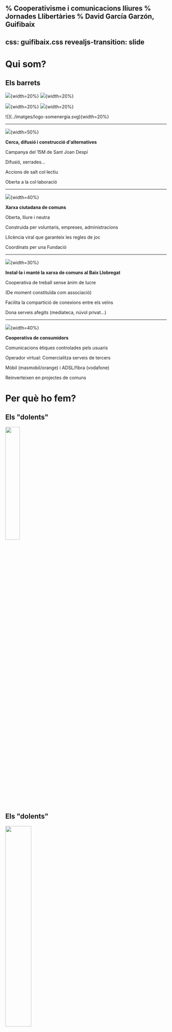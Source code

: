 % Cooperativisme i comunicacions lliures
% Jornades Llibertàries
% David García Garzón, Guifibaix
---
css: guifibaix.css
revealjs-transition: slide
---

# Qui som?

## Els barrets

![](../imatges/logo-guifibaix.svg){width=20%}
![](../imatges/logo-somconnexio.png){width=20%}

![](../imatges/logo-guifi.png){width=20%}
![](../imatges/logo-desconexionibex35.svg){width=20%}

<div class="fragment">
![](../imatges/logo-somenergia.svg){width=20%}
</div>

----


![](../imatges/logo-desconexionibex35.svg){width=50%}

**Cerca, difusió i construcció d'alternatives**

Campanya del 15M de Sant Joan Despí

Difusió, xerrades...

Accions de salt col·lectiu

Oberta a la col·laboració


---

![](../imatges/logo-guifi.png){width=40%}

**Xarxa ciutadana de comuns**

Oberta, lliure i neutra

Construida per voluntaris, empreses, administracions

Llicència viral que garanteix les regles de joc

Coordinats per una Fundació

---

![](../imatges/logo-guifibaix.svg){width=30%}

**Instal·la i manté la xarxa de comuns al Baix Llobregat**

Cooperativa de treball sense ànim de lucre

(De moment constituïda com associació)

Facilita la compartició de conexions entre els veïns

Dona serveis afegits (mediateca, núvol privat...)


---

![](../imatges/logo-somconnexio.png){width=40%}

**Cooperativa de consumidors**

Comunicacions ètiques controlades pels usuaris

Operador virtual: Comercialitza serveis de tercers

Mòbil (masmobil/orange) i ADSL/fibra (vodafone)

Reinverteixen en projectes de comuns




# Per què ho fem?


## Els "dolents"

<img width='30%' src='../imatges/Lou.png' >

## Els "dolents"

<!-- .slide: data-background="#ff0000" -->
<img width='40%' src='../imatges/politician.jpg' >

## Els "dolents"

<img width='30%' src='../imatges/mrburns.jpeg' >

## Els nostres Mr.Burns

<img width='13%' src='../imatges/lacaixa-isidrefaine.jpeg'>
<img width='13%' src='../imatges/ms-billgates.jpeg'>
<img width='13%' src='../imatges/telefonica-alierta.jpeg'>
<img width='13%' src='../imatges/mercadona-joanroig.jpeg'>
<img width='13%' src='../imatges/gasnaturalfenosa-salvadorgabarro.jpeg'>
<img width='13%' src='../imatges/acciona-entrecanales.jpg'>
<img width='13%' src='../imatges/agbar-angelsimo.jpeg'>

<img width='15%' src='../imatges/acs-florentinoperez.jpeg'>
<img width='15%' src='../imatges/bbvafranciscogonzalez.jpeg'>
<img width='15%' src='../imatges/inditex-amancioortega.jpeg'>
<img width='15%' src='../imatges/repsol-antoniobrufau.jpg'>
<img width='15%' src='../imatges/santander-botin.jpg'>


## Per què són els dolents?

Mercats cautius, Pèssim tracte a l'usuari

Explotació laboral, Acomiadaments, ERE's

Executius amb super-sous

Evasió fiscal, Filials a paradisos fiscals

Beneficis record, Pujades de tarifes

Acullen a personatges de baixa catadura moral

Lleis fetes a mida per ells i contra nosaltres

Contaminació, degradació de l'entorn


## Mercats Cautius

<img width='90%' src='../imatges/mercadocautivo.svg'>


## El teu sou {data-transition='fade'}

(si el tens)


<svg width=100%>
<rect x=0 y=0 width=100% height=100px style='stroke:black; fill:orange;'/>
<rect x=1% y=10 width=30% height=80px style='stroke:black; stroke-width:2;fill:darkgreen;'/>
<rect x=32% y=10 width=36% height=80px style='stroke:black; stroke-width:2;fill:darkred;'/>
<rect x=69% y=10 width=30% height=80px style='stroke:black; stroke-width:2;fill:darkblue;'/>
<text x=15% y=60px style='text-anchor:middle; fill:white;'>Impostos</text>
<text x=50% y=60px style='text-anchor:middle; fill:white;'>Consum</text>
<text x=84% y=60px style='text-anchor:middle; fill:white;'>Factures</text>
</svg>

- Impostos ➡ Estat
- Factures ➡ Oligopolis
- Consum ➡ Economia productiva

## El teu sou {data-transition='fade'}

Amb la crisi...

<svg width=100%>
<rect x=5% y=0 width=90% height=100px style='stroke:black; fill:orange;'/>
<rect x=6% y=10 width=30% height=80px style='stroke:black; stroke-width:2;fill:darkgreen;'/>
<rect x=37% y=10 width=26% height=80px style='stroke:black; stroke-width:2;fill:darkred;'/>
<rect x=64% y=10 width=30% height=80px style='stroke:black; stroke-width:2;fill:darkblue;'/>
<text x=20% y=60px style='text-anchor:middle; fill:white;'>Impostos</text>
<text x=50% y=60px style='text-anchor:middle; fill:white;'>Consum</text>
<text x=80% y=60px style='text-anchor:middle; fill:white;'>Factures</text>
</svg>

- El teu sou es va reduir
- Pateix la teva capacitat de consum
- Factures i impostos no es redueixen

## El teu sou {data-transition='fade'}

...i de fet

<svg width=100%>
<rect x=5% y=0 width=90% height=100px style='stroke:black; fill:orange;'/>
<rect x=6% y=10 width=35% height=80px style='stroke:black; stroke-width:2;fill:darkgreen;'/>
<rect x=42% y=10 width=16% height=80px style='stroke:black; stroke-width:2;fill:darkred;'/>
<rect x=59% y=10 width=35% height=80px style='stroke:black; stroke-width:2;fill:darkblue;'/>
<text x=23% y=60px style='text-anchor:middle; fill:white;'>Impostos</text>
<text x=50% y=60px style='text-anchor:middle; fill:white;'>Consum</text>
<text x=77% y=60px style='text-anchor:middle; fill:white;'>Factures</text>
</svg>

- L'estat necessita recaptar més
- Els oligopolis ens tenen collats i pujen preus
- Encara menys consum


# A quins reptes ens enfrontem?


## Les excuses

No hi ha alternatives

No estan ben plantejades

Els falta massa crítica

No es coneixen

Se les menjen les grans

Por, dubte i incertesa

Peresa i resistencia al canvi

Marc legal advers

## Alternatives?

- Banca:
<img width='6%' src='../imatges/logo-casx.jpg'>
<img width='6%' src='../imatges/logo-oikocredit.svg'>
<img width='6%' src='../imatges/logo-coop57.png'>
<img width='12%' src='../imatges/logo-fiare.jpeg'>
<img width='10%' src='../imatges/logo-triodos.svg'>
<img width='10%' src='../imatges/logo-faircoin.png'>
<img width='5%' src='../imatges/logo-botc.png'>
<img width='5%' src='../imatges/logo-caixacatalana.png'>
- Assegurances:
<img width='4%' src='../imatges/logo-arç.png'>
<img width='4%' src='../imatges/logo-seryes.jpg'>
<img width='8%' src='../imatges/logo-atlantis.jpg'>
<img width='12%' src='../imatges/logo-sinera.jpg'>
- Energia:
<img width='10%' src='../imatges/logo-goiener.jpg'>
<img width='10%' src='../imatges/logo-eco-logo.jpg'>
<img width='8%' src='../imatges/logo-somenergia.svg'>
<img width='8%' src='../imatges/logo-energetica.png' style="background: #111;">
<img width='10%' src='../imatges/logo-zencer.jpg'>
<img width='10%' src='../imatges/logo-lacorriente.jpg'>
<img width='10%' src='../imatges/logo-nosaenerxia.jpg'>
- Comunicacions:
<img width='10%' src='../imatges/logo-somconnexio.png'>
<img width='8%' src='../imatges/logo-guifibaix.svg'>
<img width='10%' src='../imatges/logo-guifi.png'>
<img width='10%' src='../imatges/logo-fairphone.png'>
- Serveis online:
<img width='6%' src='../imatges/logo-identi_ca.svg'>
<img width='10%' src='../imatges/logo-diaspora.jpg'>
<img width='10%' src='../imatges/logo-jabber.svg'>
<img width='5%' src='../imatges/logo-wikipedia.png'>
<img width='14%' src='../imatges/logo-openstreetmap.jpeg'>
- Programari:
<img width='12%' src='../imatges/logo-libreoffice.jpeg'>
<img width='10%' src='../imatges/logo-gimp.png'>
<img width='8%' src='../imatges/logo-linux.jpeg'>
<img width='10%' src='../imatges/logo-inkscape.svg'>


## Que no existeixen?

### **Les creem! Imaginació!**

Fins i tot a mercats cautius han sortit alternatives


<img width='30%' src='../imatges/logo-somenergia.svg'>
&nbsp;
<img width='30%' src='../imatges/logo-guifi.png'>


## Mal plantejades?

### **Participem per redreçar-les!**

Compte de no fraccionar la massa crítica!

## Massa inercia?

### **Plantejem noves alternatives**

Colaborant, sense frentismes

Aprofitant lliçons apreses


## El nostre exemple

<img width='30%' src='../imatges/logo-guifi.png'>
<svg width='150' height='100'>
<path
	d='M 150 50 L 110 0 v 30 h -110 v 40 h 110 v 30 z'
	style='fill:darkred; stroke: black'
	/>
<img width='30%' src='../imatges/logo-guifibaix.svg'>
</svg>

Era massa complexe per l'usuari

Complementem guifi.net
simplificant-ho al usuari.

No dupliquem


## Les grans se les menjen?

<img width='80%' src='../imatges/fishes-bigeatssmall.svg'>


---

<img width='100%' src='../imatges/fishes-organizedsmalleatsbig.svg'>

### **Organització**

<img width='30%' src='../imatges/logo-triodos.svg'>
<img width='20%' src='../imatges/logo-somenergia.svg'>
<img width='20%' src='../imatges/logo-coop57.png'>

---

<img width='100%' src='../imatges/fishes-smallturnbig.svg'>

### **Viralitat**

<img width='20%' src='../imatges/logo-cc.svg'>
<img width='12%' src='../imatges/logo-gplv3.svg'>
<img width='20%' src='../imatges/logo-guifi.png'>
<img width='15%' src='../imatges/logo-ohw.svg'>


## Resistència al canvi?

### El gran enemic: El refranyer

> Más vale malo conocido que bueno por conocer

I així ens va...


## Incertesa? Por?

Costa ben poc crear dubtes
sobre una iniciativa nova:

> Uy esos...

I la resistència al canvi fa la resta

FUD: Fear, uncertainty and doubt


## Incertesa? Por?

### Les nostres armes

Difusió social, no pas comercial

Informació honesta i sostinguda amb dades objectives

Referències de qui ha fet el salt

Acompanyament del salt, salts col·lectius

## Context legal?

### Ens enfrontem a:

Lobbies

Portes giratòries

Corrupció

Nepotisme

Exèrcits d'advocats

## Context legal?

### Les nostres armes

Hackejar la llei existent

Crear estat d'opinió

Insubmisió, desobediència

Instàncies superiors


# Què estem fent?


## Recollir informació

Recollim lo bo i lo dolent

<img width='40%' src='../imatges/web-desconexionibex35.png'>

<http://desconexionibex35.org>


## Salts col·lectius

La primera de SomEnergia a Sant Joan

<img width='30%' src='../imatges/CartellSaltCollectiuSomEnergia.png'>
<img width='55%' src='../imatges/DSCN8093-SaltCollectiuSomEnergia-TrencantLaFactura.jpg'>

...i van 4.


## Paradetes i xerrades

Difusió i demostració

<img width='40%' src='../imatges/GuifiBaixEsperanzah.jpg'>
<img width='40%' src='../imatges/GuifiBaixFiraEntitatsSJD.jpg'>



## Participar

### Grups locals de la comarca

Grup Local de SomEnergia del Baix Llobregat

Grup Local de Coop57 al Baix Llobregat

Guifi.net Baix Llobregat

## I més

Promoure contactes entre la gent que ha fet el salt i la que no

Promoure alternatives on no n'hi han

Complementar les alternatives existents


## Qué falta per fer?

Cobrir molts sectors

Recopilar més informació

Difusió, difusió, difusió

Applicacions socials

Promoure-ho al vostre àmbit


### Podeu col·laborar!


# Guifibaix

## guifibaix.coop

<img width='30%' src='../imatges/logo-guifibaix.svg'>
<img width='75%' src='../imatges/PanoramicaTorreDeLaCreu.jpg'>

## Objectius

Habilitar alternativa ètica
a l'actual oligopoli de les telecos

Universalizar la banda ampla d'Internet
baixant els preus actuals

Generar ocupació de qualitat
mitjançant fórmules cooperativas

## La cooperativa

Sense ànim de lucre

Els treballadors decideixen les seves condicions laborals

La xarxa pertany als usuaris

Basada en programari lliure, estàndars oberts i xarxa documentada

Servidors alimentats amb renovables


## <img width='30%' src='../imatges/logo-guifi.png'>

<img width='40%' src='../imatges/figura-xarxaciutadana-cami.svg'>

Principi víric:

> Si vols passar pels altres nodes,
> has de deixar que els altres passin pel teu.


## Els nodes


<img width='50%' src='../imatges/NanostationM5.jpeg'>


## La xarxa

<img width='80%' src='../imatges/internet-sharing.svg'>


## Cobertura peninsular

<img width='60%' src='../imatges/guifinet-cobertura-peninsula-2018-03-06.png'>

### Més de 34.000 nodes!


## Cobertura província

<img width='90%' src='../imatges/guifinet-cobertura-barcelona-2018-03-06.png'>

## Cal professionalitzar?

Hom pot muntar i mantenir el seu node, pero calen **temps** i **coneixements tècnics**.

A l'escala que volem crèixer, voluntaris no donaríen a l'abast.

Recomanació dels voluntaris existents al poble.


## Rodalies: Sant Feliu

<img width='80%' src='../imatges/guifinet-cobertura-santfeliu.png'>

## Rodalies: Torrelles

<img width='80%' src='../imatges/guifinet-cobertura-torrellas.png'>


## Compartició d'Internet

<img width='80%' src='../imatges/internet-sharing.svg'>


## Baix Llobregat

<img width='80%' src='../imatges/guifinet-cobertura-baixllobregat-2018-03-06.png'>

## Telefonia IP

<img width='90%' src='../imatges/figura-telefoniaip.svg'>

## Serveis afegits

Podem aprofitar l'ample de banda intern posant serveis interns

Molt més potent que una connexio ADSL o fibra stàndard


## Serveis: Mediateca


<img width='70%' src='../imatges/guifibaix-pantallazo-mediateca.png'>

## Serveis afegits


P2P comunitari, Mediateca

Enmagatzemament i compartició al núvol

Streaming de radio i televisió

Centraleta Telefonia IP

Correu, Hosting

...


## Costos de la xarxa

Sense ànim de lucre però cal cobrir:

- Instal·lació
- Manteniment
- Sortides a Internet
- Telefonia IP
- Costos d'operació
- Equipament comunitari



## Preus: Instal·lació

Cadascú es paga la seva

Hem fet un preu standard de 310€

Pot pujar si cal màstil, obres...

Es paga un sol cop

Es pot repartir en mesos

## Preus: Manteniment

**Normal:**
(12'50€+IVA/mes)
El mode senzill, no em preocupo d'on surt la connexió.

**Aportador:**
(0€+IVA/mes)
El mode voluntari: aporto la meva connexió a Internet.
Puc designar acompanyants, que m'ajuden a pagar-la.
Màxim 4 acompanyants amb ADSL, 7 amb Fibra.

**Acompanyant:**
(7'50€+IVA/mes)
El mode solidari: ajudo a pagar la connexió a l'aportador.
Rebo un descompte pel manteniment.


## Preus: Telefonia IP

No som nosaltres: NubipTel/Eticom

Número fixe amb portabilitat: 1,58€/mes + IVA

Trucades a fixes: 1,34¢/min +IVA 

Trucades a mòvils: 4,35¢/min +IVA


## Com procedir

1. Demanar prova de connectivitat
2. Pressupost i convèncer a 3 o 4 veïns
3. Reunió amb els veïns interessats
4. Instal·lació de la xarxa i proves
5. Portabilitat del fixe (i baixa de l'oligopoli!!)

## I els veïns?

És un servei bàsic i no poden vetar la instal·lació.

Però, convé acordar:

- Enganxada de la llum a la comunitat
- Per on baixar els cables
- Pagaments mitjançant la comunitat
- Convidar a que altres veïns s'apuntin


## Doncs endavant!

Apunteu-vos per una **prova de connectivitat** sense compromís

Aneu parlant amb els veïns

&nbsp;

Més informació:

[guifibaix.coop](http://guifibaix.coop)





<style>
.reveal .slides h1 {
	word-wrap: normal;
	font-size: 240%;
	background: darkred;
	padding: 30px;
	border-radius: 15px;
	color: white;
}
.reveal .slides img {border: none}
.reveal .slides * { font-family: Ubuntu, Sans; }
</style>








